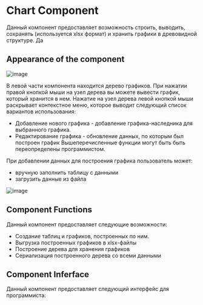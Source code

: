 # Chart Component
Данный компонент предоставляет возможность строить, выводить, сохранять (используется xlsx формат) и хранить графики в древовидной структуре.
Да
## Appearance of the component

![image](https://user-images.githubusercontent.com/25034771/34423645-d584c04c-ec36-11e7-8d6c-697c58439088.png)

В левой части компонента находится дерево графиков. При нажатии правой кнопкой мыши на узел дерева вы можете вывести график, который хранится в нем. Нажатие на узел дерева левой кнопкой мыши раскрывает контекстное меню, которое выводит следующий список вариантов использования:
* Добавление нового графика - добавление графика-наследника для выбранного графика.
* Редактирование графика - обновление данных, по которым был построен график
Вышеперечисленные функции могут быть быть переопределены программистом. 

При добавлении данных для построения графика пользователь может:
* вручную заполнить таблицу с данными
* загрузить данные из файла

![image](https://user-images.githubusercontent.com/25034771/34423912-011f399c-ec39-11e7-8e0d-f848675fb50a.png)

## Component Functions
Данный компонент предоставляет следующие возможности:
* Создание таблиц и графиков, построенных по ним.
* Выгрузка построенных графиков в xlsx-файлы
* Построение дерева для хранения графиков
* Сериализация построенного дерева со всеми данными
## Component Inferface
Данный компонент предоставляет следующий интерфейс для программиста:

